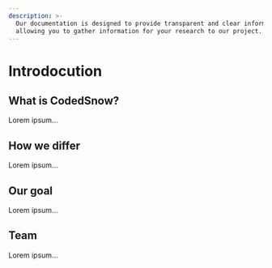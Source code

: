 ```yaml
---
description: >-
  Our documentation is designed to provide transparent and clear information
  allowing you to gather information for your research to our project.
---
```


# Introdocution

## What is CodedSnow?

Lorem ipsum...

## How we differ

Lorem ipsum...

## Our goal

Lorem ipsum...

## Team

Lorem ipsum...
